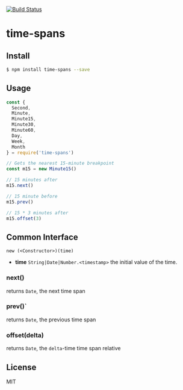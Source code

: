 [![Build Status](https://travis-ci.org/kaelzhang/node-time-spans.svg?branch=master)](https://travis-ci.org/kaelzhang/node-time-spans)
<!-- optional appveyor tst
[![Windows Build Status](https://ci.appveyor.com/api/projects/status/github/kaelzhang/node-time-spans?branch=master&svg=true)](https://ci.appveyor.com/project/kaelzhang/node-time-spans)
-->
<!-- optional npm version
[![NPM version](https://badge.fury.io/js/time-spans.svg)](http://badge.fury.io/js/time-spans)
-->
<!-- optional npm downloads
[![npm module downloads per month](http://img.shields.io/npm/dm/time-spans.svg)](https://www.npmjs.org/package/time-spans)
-->
<!-- optional dependency status
[![Dependency Status](https://david-dm.org/kaelzhang/node-time-spans.svg)](https://david-dm.org/kaelzhang/node-time-spans)
-->

# time-spans

<!-- description -->

## Install

```sh
$ npm install time-spans --save
```

## Usage

```js
const {
  Second,
  Minute,
  Minute15,
  Minute30,
  Minute60,
  Day,
  Week,
  Month
} = require('time-spans')

// Gets the nearest 15-minute breakpoint
const m15 = new Minute15()

// 15 minutes after
m15.next()

// 15 minute before
m15.prev()

// 15 * 3 minutes after
m15.offset(3)
```

## Common Interface

`new (<Constructor>)(time)`

- **time** `String|Date|Number.<timestamp>` the initial value of the time.

### next()

returns `Date`, the next time span

### prev()`

returns `Date`, the previous time span

### offset(delta)

returns `Date`, the `delta`-time time span relative

## License

MIT
